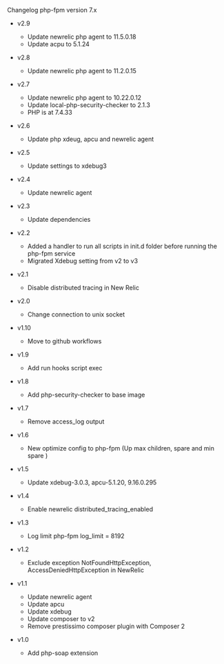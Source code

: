 
Changelog php-fpm version 7.x

* v2.9
	* Update newrelic php agent to 11.5.0.18
	* Update acpu to 5.1.24

* v2.8
	* Update newrelic php agent to 11.2.0.15

* v2.7
	* Update newrelic php agent to 10.22.0.12
	* Update local-php-security-checker to 2.1.3
	* PHP is at 7.4.33

* v2.6
	* Update php xdeug, apcu and newrelic agent

* v2.5
	* Update settings to xdebug3

* v2.4
	* Update newrelic agent

* v2.3
	* Update dependencies

* v2.2
	* Added a handler to run all scripts in init.d folder before running the php-fpm service
	* Migrated Xdebug setting from v2 to v3

* v2.1
	* Disable distributed tracing in New Relic

* v2.0
	* Change connection to unix socket

* v1.10
	* Move to github workflows

* v1.9
	* Add run hooks script exec

* v1.8
	* Add php-security-checker to base image

* v1.7
	* Remove access_log output

* v1.6
	* New optimize config to php-fpm (Up max children, spare and min spare )

* v1.5
	* Update xdebug-3.0.3, apcu-5.1.20, 9.16.0.295

* v1.4
	* Enable newrelic distributed_tracing_enabled

* v1.3
	* Log limit php-fpm log_limit = 8192 

* v1.2
	* Exclude exception NotFoundHttpException, AccessDeniedHttpException in NewRelic

* v1.1
	* Update newrelic agent
	* Update apcu
	* Update xdebug
	* Update composer to v2
	* Remove prestissimo composer plugin with Composer 2

* v1.0
	* Add php-soap extension